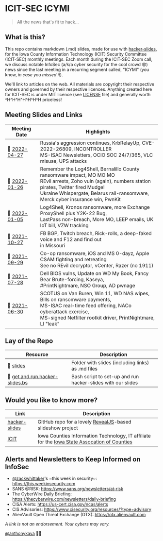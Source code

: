 # ICIT-SEC ICYMI
> All the news that's fit to hack...

## What is this?

This repo contains markdown (.md) slides, made for use with [hacker-slides](https://github.com/msoedov/hacker-slides), for the Iowa County Information Technology (ICIT) Security Committee (ICIT-SEC) monthly meetings. Each month during the ICIT-SEC Zoom call, we discuss notable InfoSec (a/k/a cyber security for the cool crowd :sunglasses:) news since the last meeting in a recurring segment called, "ICYMI" (you know, *in case you missed it*).

We'll link to articles on the web. All materials are copyright their respective owners and governed by their respective licences. Anything created here for ICIT-SEC is under MIT licence (see [LICENSE](LICENSE) file) and generally worth ^H^H^H^H^H^H^H priceless!

## Meeting Slides and Links

Meeting Date | Highlights
--- | ---
:floppy_disk: [2022-04-27](slides/2022-04-27.icit-sec.icymi.slides.md) | Russia's aggression continues, KrbRelayUp, CVE-2022-26809, INCONTROLLER<br>MS-ISAC Newsletters, OCIO SOC 24/7/365, VLC misuse, UPS attacks
:floppy_disk: [2022-01-26](slides/2022-01-26.icit-sec.icymi.slides.md) | Remember the Log4Shell, Bernalillo County ransomware impact, MO MO MO<br>REvil arrests, Zoho vuln (again), numbers station pirates, Twitter fired Mudge!<br>Ukraine Whispergate, Belarus rail-ransomware, Merck cyber insurance win, PwnKit
:floppy_disk: [2022-01-05](slides/2022-01-05.icit-sec.icymi.slides.md) | Log4Shell, Kronos ransomware, more Exchange ProxyShell plus Y2K-22 Bug,<br>LastPass non-breach, More MO, LEEP emails, UK IoT bill, VZW tracking
:floppy_disk: [2021-10-27](slides/2021-10-27.icit-sec.icymi.slides.md) | FB BGP, Twitch breach, Rick-rolls, a deep-faked voice and F12 and find out<br>in Missouri
:floppy_disk: [2021-09-29](slides/2021-09-29.icit-sec.icymi.slides.md) | Co-op ransomware, iOS and MS 0-dayz, Apple CSAM fighting and retreating<br>See no REvil decryptor, vCenter, Razer (no 1911)
:floppy_disk: [2021-07-28](slides/2021-07-28.icit-sec.icymi.slides.md) | Dell BIOS vulns, Update on WD My Book, Fancy Bear Brute-forcing, Kaseya,<br>#PrintNightmare, NSO Group, AD pwnage
:floppy_disk: [2021-06-30](slides/2021-06-30.icit-sec.icymi.slides.md) | SCOTUS on Van Buren, Win 11, WD NAS wipes, Bills on ransomware payments,<br>MS-ISAC real-time feed offering, NACo cyberattack exercise,<br>MS-signed Netfilter rootkit driver, PrintNightmare, LI "leak"

<!-- :construction: -->

## Lay of the Repo

Resource | Description
--- | ---
:file_folder: [slides](slides) | Folder with slides (including links) as .md files
:shell: [get.and.run.hacker-slides.bs](get.and.run.hacker-slides.bs) | Bash script to set-up and run hacker-slides with our slides

## Would you like to know more?

Link | Description
--- | ---
[hacker-slides](https://github.com/msoedov/hacker-slides) | GitHub repo for a lovely [RevealJS](https://revealjs.com)-based slideshow project
[ICIT](https://iowacountiesit.org) | Iowa Counties Information Technology, IT affiliate for the [Iowa State Assocation of Counties](https://iowacounties.org)

## Alerts and Newsletters to Keep Informed on InfoSec

- [@zackwhittaker](https://twitter.com/zackwhittaker)'s \~this week in security\~: https://this.weekinsecurity.com
- SANS @RISK: https://www.sans.org/newsletters/at-risk
- The CyberWire Daily Briefing: https://thecyberwire.com/newsletters/daily-briefing
- CISA Alerts: https://us-cert.cisa.gov/ncas/alerts
- CIS Advisories: https://www.cisecurity.org/resources/?type=advisory
- AlienVault Open Threat Exchange (OTX): https://otx.alienvault.com

*A link is not an endorsement. Your cybers may vary.*

[@anthonykava](https://forensic.coffee) :male_detective:

